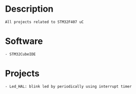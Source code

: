 # Description
    All projects related to STM32F407 uC

# Software
    - STM32CubeIDE

# Projects
    - Led_HAL: blink led by periodically using interrupt timer